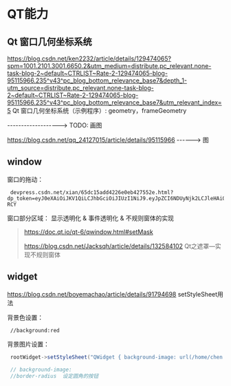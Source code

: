 # QT能力

## Qt 窗口几何坐标系统

https://blog.csdn.net/ken2232/article/details/129474065?spm=1001.2101.3001.6650.2&utm_medium=distribute.pc_relevant.none-task-blog-2~default~CTRLIST~Rate-2-129474065-blog-95115966.235^v43^pc_blog_bottom_relevance_base7&depth_1-utm_source=distribute.pc_relevant.none-task-blog-2~default~CTRLIST~Rate-2-129474065-blog-95115966.235^v43^pc_blog_bottom_relevance_base7&utm_relevant_index=5           Qt 窗口几何坐标系统（示例程序）: geometry，frameGeometry

-------------------> TODO: 画图

https://blog.csdn.net/qq_24127015/article/details/95115966  ------> 图

## window

窗口的拖动：

```
 devpress.csdn.net/xian/65dc15add4226e0eb427552e.html?dp_token=eyJ0eXAiOiJKV1QiLCJhbGciOiJIUzI1NiJ9.eyJpZCI6NDUyNjk2LCJleHAiOjE3MTM3NzcwMzUsImlhdCI6MTcxMzE3MjIzNSwidXNlcm5hbWUiOiJ3ZWl4aW5fMzgxOTkzODEifQ._kPmkFBgRSfAfZ_JxaV9vYsNNeEGcdBWB4LDXoQ-RCY
```

窗口部分区域：  显示透明化 & 事件透明化  & 不规则窗体的实现

> https://doc.qt.io/qt-6/qwindow.html#setMask
>
> https://blog.csdn.net/Jacksqh/article/details/132584102      Qt之遮罩—实现不规则窗体

## widget

https://blog.csdn.net/boyemachao/article/details/91794698      setStyleSheet用法

背景色设置：

```
 //background:red
```

背景图片设置：

```java
 rootWidget->setStyleSheet("QWidget { background-image: url(/home/chen.gang42/workingSpace/QT/DEMO/png/gassi.png); }");
 
 // background-image:
 //border-radius  设定圆角的按钮
```